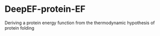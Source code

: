 # DeepEF-protein-EF
Deriving a protein energy function from the thermodynamic hypothesis of protein folding
